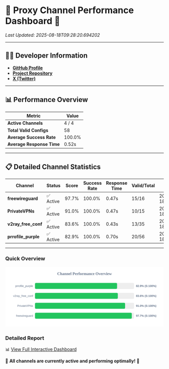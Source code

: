 # 🌟 Proxy Channel Performance Dashboard 🌟

_Last Updated: 2025-08-18T09:28:20.694202_

---

## 👩‍💻 Developer Information

- **[GitHub Profile](https://github.com/4n0nymou3)**  
- **[Project Repository](https://github.com/4n0nymou3/multi-proxy-config-fetcher)**  
- **[X (Twitter)](https://x.com/4n0nymou3)**  

---

## 📊 Performance Overview

| Metric                | Value       |
|-----------------------|-------------|
| **Active Channels**   | 4 / 4       |
| **Total Valid Configs** | 58          |
| **Average Success Rate** | 100.0%      |
| **Average Response Time** | 0.52s       |

---

## 📋 Detailed Channel Statistics

| Channel          | Status     | Score  | Success Rate | Response Time | Valid/Total | Last Success               |
|------------------|------------|--------|--------------|---------------|-------------|----------------------------|
| **freewireguard**  | ✅ Active  | 97.7%  | 100.0% | 0.47s         | 15/16       | 2025-08-18T09:28:20.692407 |
| **PrivateVPNs**  | ✅ Active  | 91.0%  | 100.0% | 0.47s         | 10/15       | 2025-08-18T09:28:20.196169 |
| **v2ray_free_conf**  | ✅ Active  | 83.6%  | 100.0% | 0.43s         | 13/35       | 2025-08-18T09:28:19.682711 |
| **prrofile_purple**  | ✅ Active  | 82.9%  | 100.0% | 0.70s         | 20/56       | 2025-08-18T09:28:19.205142 |

---

### Quick Overview
<div align="center">
  <a href="https://raw.githubusercontent.com/nullluser/NullRepo/refs/heads/main/assets/channel_stats_chart.svg">
    <img src="https://raw.githubusercontent.com/nullluser/NullRepo/refs/heads/main/assets/channel_stats_chart.svg" alt="Source Performance Statistics" width="800">
  </a>
</div>

### Detailed Report
📊 [View Full Interactive Dashboard](https://htmlpreview.github.io/?https://github.com/nullluser/NullRepo/blob/main/assets/performance_report.html)

🎉 **All channels are currently active and performing optimally!** 🎉
